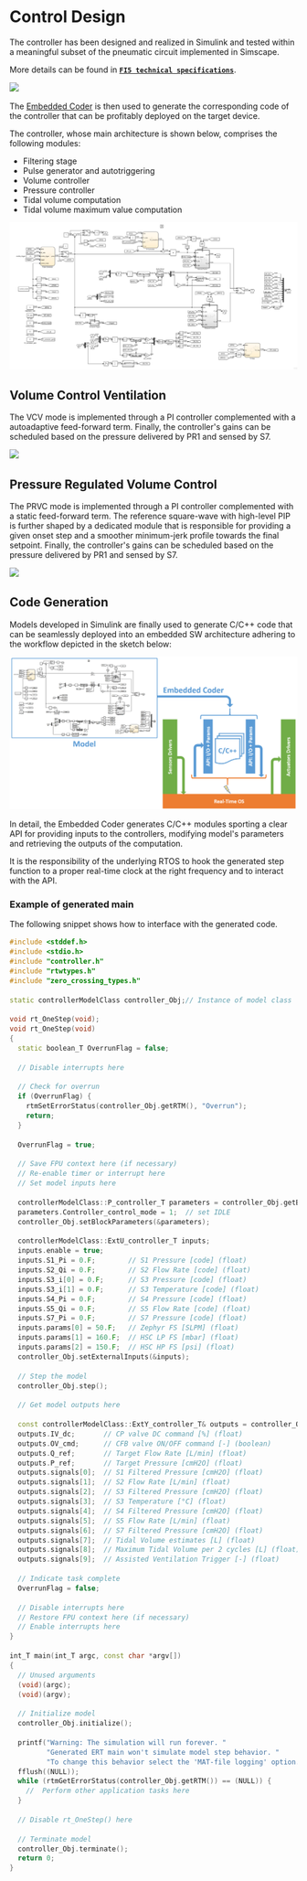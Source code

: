 Control Design
==============

The controller has been designed and realized in Simulink and tested within a meaningful subset of the pneumatic circuit implemented in Simscape.

More details can be found in [**`FI5 technical specifications`**](../../design/FI5-specs.pdf).

![](./assets/ventilator.png)

The [Embedded Coder](https://www.mathworks.com/products/embedded-coder.html) is then used to generate the corresponding code of the controller that can be profitably deployed on the target device.

The controller, whose main architecture is shown below, comprises the following modules:
- Filtering stage
- Pulse generator and autotriggering
- Volume controller
- Pressure controller
- Tidal volume computation
- Tidal volume maximum value computation

![](./assets/controller.png)

## Volume Control Ventilation
The VCV mode is implemented through a PI controller complemented with a autoadaptive feed-forward term. Finally, the controller's gains can be scheduled based on the pressure delivered by PR1 and sensed by S7.

![](./assets/controller-vcv.png)

## Pressure Regulated Volume Control
The PRVC mode is implemented through a PI controller complemented with a static feed-forward term. The reference square-wave with high-level PIP is further shaped by a dedicated module that is responsible for providing a given onset step and a smoother minimum-jerk profile towards the final setpoint. Finally, the controller's gains can be scheduled based on the pressure delivered by PR1 and sensed by S7.

![](./assets/controller-prvc.png)

## Code Generation
Models developed in Simulink are finally used to generate C/C++ code that can be seamlessly deployed into an embedded SW architecture adhering to the workflow depicted in the sketch below:

![](./assets/code-gen.png)

In detail, the Embedded Coder generates C/C++ modules sporting a clear API for providing inputs to the controllers, modifying model's parameters and retrieving the outputs of the computation.

It is the responsibility of the underlying RTOS to hook the generated step function to a proper real-time clock at the right frequency and to interact with the API.

### Example of generated main
The following snippet shows how to interface with the generated code.

```c++
#include <stddef.h>
#include <stdio.h>
#include "controller.h"
#include "rtwtypes.h"
#include "zero_crossing_types.h"

static controllerModelClass controller_Obj;// Instance of model class

void rt_OneStep(void);
void rt_OneStep(void)
{
  static boolean_T OverrunFlag = false;

  // Disable interrupts here

  // Check for overrun
  if (OverrunFlag) {
    rtmSetErrorStatus(controller_Obj.getRTM(), "Overrun");
    return;
  }

  OverrunFlag = true;

  // Save FPU context here (if necessary)
  // Re-enable timer or interrupt here
  // Set model inputs here

  controllerModelClass::P_controller_T parameters = controller_Obj.getBlockParameters();
  parameters.Controller_control_mode = 1;  // set IDLE
  controller_Obj.setBlockParameters(&parameters);

  controllerModelClass::ExtU_controller_T inputs;
  inputs.enable = true;
  inputs.S1_Pi = 0.F;        // S1 Pressure [code] (float)
  inputs.S2_Qi = 0.F;        // S2 Flow Rate [code] (float)
  inputs.S3_i[0] = 0.F;      // S3 Pressure [code] (float)
  inputs.S3_i[1] = 0.F;      // S3 Temperature [code] (float)
  inputs.S4_Pi = 0.F;        // S4 Pressure [code] (float)
  inputs.S5_Qi = 0.F;        // S5 Flow Rate [code] (float)
  inputs.S7_Pi = 0.F;        // S7 Pressure [code] (float)
  inputs.params[0] = 50.F;   // Zephyr FS [SLPM] (float)
  inputs.params[1] = 160.F;  // HSC LP FS [mbar] (float)
  inputs.params[2] = 150.F;  // HSC HP FS [psi] (float)
  controller_Obj.setExternalInputs(&inputs);

  // Step the model
  controller_Obj.step();

  // Get model outputs here

  const controllerModelClass::ExtY_controller_T& outputs = controller_Obj.getExternalOutputs();
  outputs.IV_dc;       // CP valve DC command [%] (float)
  outputs.OV_cmd;      // CFB valve ON/OFF command [-] (boolean)
  outputs.Q_ref;       // Target Flow Rate [L/min] (float)
  outputs.P_ref;       // Target Pressure [cmH2O] (float)
  outputs.signals[0];  // S1 Filtered Pressure [cmH2O] (float)
  outputs.signals[1];  // S2 Flow Rate [L/min] (float)
  outputs.signals[2];  // S3 Filtered Pressure [cmH2O] (float)
  outputs.signals[3];  // S3 Temperature [°C] (float)
  outputs.signals[4];  // S4 Filtered Pressure [cmH2O] (float)
  outputs.signals[5];  // S5 Flow Rate [L/min] (float)
  outputs.signals[6];  // S7 Filtered Pressure [cmH2O] (float)
  outputs.signals[7];  // Tidal Volume estimates [L] (float)
  outputs.signals[8];  // Maximum Tidal Volume per 2 cycles [L] (float)
  outputs.signals[9];  // Assisted Ventilation Trigger [-] (float)

  // Indicate task complete
  OverrunFlag = false;

  // Disable interrupts here
  // Restore FPU context here (if necessary)
  // Enable interrupts here
}

int_T main(int_T argc, const char *argv[])
{
  // Unused arguments
  (void)(argc);
  (void)(argv);

  // Initialize model
  controller_Obj.initialize();

  printf("Warning: The simulation will run forever. "
         "Generated ERT main won't simulate model step behavior. "
         "To change this behavior select the 'MAT-file logging' option.\n");
  fflush((NULL));
  while (rtmGetErrorStatus(controller_Obj.getRTM()) == (NULL)) {
    //  Perform other application tasks here
  }

  // Disable rt_OneStep() here

  // Terminate model
  controller_Obj.terminate();
  return 0;
}
```